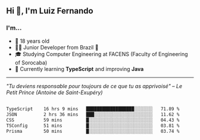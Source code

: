 <h2>Hi 👋, I'm Luiz Fernando</h2>

### I'm...
* 🤟 18 years old
* 👨‍💻 Junior Developer from Brazil 💚
* 🎓 Studying Computer Engineering at FACENS (Faculty of Engineering of Sorocaba)
* 🔭 Currently learning **TypeScript** and improving **Java**

---

_"Tu deviens responsable pour toujours de ce que tu as apprivoisé" – Le Petit Prince (Antoine de Saint-Exupéry)_

##

<!--START_SECTION:waka-->

```txt
TypeScript    16 hrs 9 mins   ██████████████████░░░░░░░   71.89 %
JSON          2 hrs 36 mins   ███░░░░░░░░░░░░░░░░░░░░░░   11.62 %
CSS           59 mins         █░░░░░░░░░░░░░░░░░░░░░░░░   04.43 %
TSConfig      51 mins         █░░░░░░░░░░░░░░░░░░░░░░░░   03.81 %
Prisma        50 mins         █░░░░░░░░░░░░░░░░░░░░░░░░   03.74 %
```

<!--END_SECTION:waka-->
